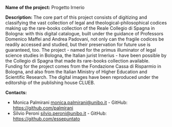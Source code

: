 **Name of the project:** Progetto Irnerio

**Description:** The core part of this project consists of digitizing and classifying the vast collection of legal and theological-philosophical codices making up the rare-books collection of the Reale Collegio di Spagna in Bologna: with this digital catalogue, built under the guidance of Professors Domenico Maffei and Andrea Padovani, not only can the fragile codices be readily accessed and studied, but their preservation for future use is guaranteed, too. The project - named for the primus illuminator of legal science studies in Bologna, the Italian jurist Irnerius - have been possible by the Collegio di Spagna that made its rare-books collection available. Funding for the project comes from the Fondazione Cassa di Risparmio in Bologna, and also from the Italian Ministry of Higher Education and Scientific Research. The digital images have been reproduced under the editorship of the publishing house CLUEB. 

**Contacts:**
* Monica Palmirani <monica.palmirani@unibo.it> - GitHub: https://github.com/palmirani
* Silvio Peroni <silvio.peroni@unibo.it> - GitHub: https://github.com/essepuntato
